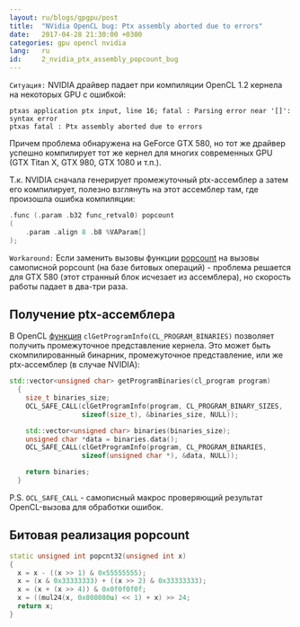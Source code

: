 ```yaml
---
layout: ru/blogs/gpgpu/post
title:  "NVidia OpenCL bug: Ptx assembly aborted due to errors"
date:   2017-04-28 21:30:00 +0300
categories: gpu opencl nvidia
lang:   ru
id:     2_nvidia_ptx_assembly_popcount_bug
---
```


```Ситуация:``` NVIDIA драйвер падает при компиляции OpenCL 1.2 кернела на некоторых GPU с ошибкой:

```
ptxas application ptx input, line 16; fatal : Parsing error near '[]': syntax error
ptxas fatal : Ptx assembly aborted due to errors
```

Причем проблема обнаружена на GeForce GTX 580, но тот же драйвер успешно компилирует тот же кернел для многих современных GPU (GTX Titan X, GTX 980, GTX 1080 и т.п.). 

Т.к. NVIDIA сначала генерирует промежуточный ptx-ассемблер а затем его компилирует, полезно взглянуть на этот ассемблер там, где произошла ошибка компиляции:
 
```cpp
.func (.param .b32 func_retval0) popcount
(
    .param .align 8 .b8 %VAParam[]
);
```

```Workaround:``` Если заменить вызовы функции [popcount](https://www.khronos.org/registry/OpenCL/sdk/1.2/docs/man/xhtml/popcount.html) на вызовы самописной popcount (на базе битовых операций) - проблема решается для GTX 580 (этот странный блок исчезает из ассемблера), но скорость работы падает в два-три раза.

Получение ptx-ассемблера
------------------------

В OpenCL [функция](https://www.khronos.org/registry/OpenCL/sdk/1.1/docs/man/xhtml/clGetProgramInfo.html) ```clGetProgramInfo(CL_PROGRAM_BINARIES)``` позволяет получить промежуточное представление кернела. Это может быть скомпилированный бинарник, промежуточное представление, или же ptx-ассемблер (в случае NVIDIA):

```cpp
std::vector<unsigned char> getProgramBinaries(cl_program program)
  {
    size_t binaries_size;
    OCL_SAFE_CALL(clGetProgramInfo(program, CL_PROGRAM_BINARY_SIZES,
                  sizeof(size_t), &binaries_size, NULL));

    std::vector<unsigned char> binaries(binaries_size);
    unsigned char *data = binaries.data();
    OCL_SAFE_CALL(clGetProgramInfo(program, CL_PROGRAM_BINARIES,
                  sizeof(unsigned char *), &data, NULL));

    return binaries;
  }
```

P.S. ```OCL_SAFE_CALL``` - самописный макрос проверяющий результат OpenCL-вызова для обработки ошибок.

Битовая реализация popcount
---------------------------

```cpp
static unsigned int popcnt32(unsigned int x)
{
  x = x - ((x >> 1) & 0x55555555);
  x = (x & 0x33333333) + ((x >> 2) & 0x33333333);
  x = (x + (x >> 4)) & 0x0f0f0f0f;
  x = ((mul24(x, 0x808080u) << 1) + x) >> 24;
  return x;
}
```
